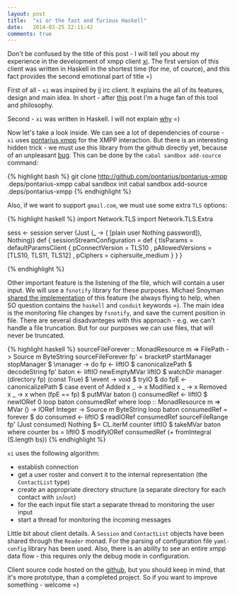 ```yaml
---
layout: post
title:  "xi or the fast and furious Haskell"
date:   2014-03-25 22:11:42
comments: true
---
```


Don't be confused by the title of this post - I will tell you about my experience in the development of xmpp client [xi][xi_github]. The first version of this client was written in Haskell in the shortest time (for me, of cource), and this fact provides the second emotional part of title =)

First of all - `xi` was inspired by [ii][ii] irc client. It explains the all of its features, design and main idea. In short - after [this][erthalion_ii] post I'm a huge fan of this tool and philosophy.

Second - `xi` was written in Haskell. I will not explain [why][stack_question] =)

Now let's take a look inside. We can see a lot of dependencies of course - `xi` uses [pontarius xmpp][pontarius] for the XMPP interaction. But there is an interesting hidden trick - we must use this library from the github directly yet, because of an unpleasant [bug][pontarius_bug]. This can be done by the `cabal sandbox add-source` command:

{% highlight bash %}
git clone http://github.com/pontarius/pontarius-xmpp .deps/pontarius-xmpp
cabal sandbox init
cabal sandbox add-source .deps/pontarius-xmpp
{% endhighlight %}

Also, if we want to support `gmail.com`, we must use some extra `TLS` options:

{% highlight haskell %}
import Network.TLS
import Network.TLS.Extra

sess <- session
    server
      (Just (\_ -> ( [plain user Nothing password]), Nothing))
    def { sessionStreamConfiguration = def
            { tlsParams = defaultParamsClient
                { pConnectVersion = TLS10
                , pAllowedVersions = [TLS10, TLS11, TLS12]
                , pCiphers = ciphersuite_medium } } }

{% endhighlight %}

Other important feature is the listening of the file, which will contain a user input. We will use a `fsnotify` library for these purposes. Michael Snoyman [shared the implementation][snoyman] of this feature (he always flying to help, when SO question contains the `haskell` and `conduit` keywords =). The main idea is the monitoring file changes by `fsnotify`, and save the current position in file. There are several disadvanteges with this approach - e.g. we can't handle a file truncation. But for our purposes we can use files, that will never be truncated.

{% highlight haskell %}
sourceFileForever :: MonadResource m => FilePath -> Source m ByteString
sourceFileForever fp' = bracketP startManager stopManager $ \manager -> do
    fp <- liftIO $ canonicalizePath $ decodeString fp'
    baton <- liftIO newEmptyMVar
    liftIO $ watchDir manager (directory fp) (const True) $ \event -> void $ tryIO $ do
        fpE <- canonicalizePath $
            case event of
                Added x _ -> x
                Modified x _ -> x
                Removed x _ -> x
        when (fpE == fp) $ putMVar baton ()
    consumedRef <- liftIO $ newIORef 0
    loop baton consumedRef
  where
    loop :: MonadResource m => MVar () -> IORef Integer -> Source m ByteString
    loop baton consumedRef = forever $ do
        consumed <- liftIO $ readIORef consumedRef
        sourceFileRange fp' (Just consumed) Nothing $= CL.iterM counter
        liftIO $ takeMVar baton
      where
        counter bs = liftIO $ modifyIORef consumedRef (+ fromIntegral (S.length bs))
{% endhighlight %}

`xi` uses the  following algorithm:

* establish connection
* get a user roster and convert it to the internal representation (the `ContactList` type)
* create an appropriate directory structure (a separate directory for each contact with `in`/`out`)
* for the each input file start a separate thread to monitoring the user input
* start a thread for monitoring the incoming messages

Little bit about client details. A `Session` and `ContactList` objects have been shared through the `Reader` monad. For the parsing of configuration file `yaml-config` library has been used. Also, there is an ability to see an entire xmpp data flow - this requires only the debug mode in configuration.

Client source code hosted on the [github][xi_github], but you should keep in mind, that it's more prototype, than a completed project. So if you want to improve something - welcome =)

[xi_github]: https://github.com/erthalion/xi
[ii]: http://tools.suckless.org/ii/]
[erthalion_ii]: http://erthalion.info/2014/02/16/ii/
[stack_question]: http://stackoverflow.com/a/775759/1423473
[pontarius]: https://github.com/pontarius/pontarius-xmpp/
[pontarius_bug]: https://github.com/pontarius/pontarius-xmpp/issues/46
[snoyman]: http://stackoverflow.com/a/22128940/1423473

